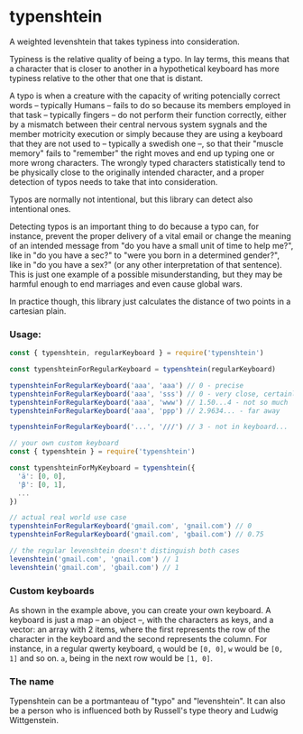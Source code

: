 # typenshtein

A weighted levenshtein that takes typiness into consideration.

Typiness is the relative quality of being a typo. In lay terms, this means that
a character that is closer to another in a hypothetical keyboard has more
typiness relative to the other that one that is distant.

A typo is when a creature with the capacity of writing potencially correct
words – typically Humans – fails to do so because its members employed in that
task – typically fingers – do not perform their function correctly, either by a
mismatch between their central nervous system sygnals and the member motricity
execution or simply because they are using a keyboard that they are not used to
– typically a swedish one –, so that their "muscle memory" fails to "remember"
the right moves and end up typing one or more wrong characters. The wrongly typed
characters statistically tend to be physically close to the originally intended
character, and a proper detection of typos needs to take that into consideration.

Typos are normally not intentional, but this library can detect also intentional
ones.

Detecting typos is an important thing to do because a typo can, for instance,
prevent the proper delivery of a vital email or change the meaning of an
intended message from "do you have a small unit of time to help me?", like in
"do you have a sec?" to "were you born in a determined gender?", like in "do
you have a sex?" (or any other interpretation of that sentence). This is just
one example of a possible misunderstanding, but they may be harmful enough to end
marriages and even cause global wars.

In practice though, this library just calculates the distance of two points in a
cartesian plain.

### Usage:

```js
const { typenshtein, regularKeyboard } = require('typenshtein')

const typenshteinForRegularKeyboard = typenshtein(regularKeyboard)

typenshteinForRegularKeyboard('aaa', 'aaa') // 0 - precise
typenshteinForRegularKeyboard('aaa', 'sss') // 0 - very close, certainly typo
typenshteinForRegularKeyboard('aaa', 'www') // 1.50...4 - not so much
typenshteinForRegularKeyboard('aaa', 'ppp') // 2.9634... - far away

typenshteinForRegularKeyboard('...', '///') // 3 - not in keyboard...

// your own custom keyboard
const { typenshtein } = require('typenshtein')

const typenshteinForMyKeyboard = typenshtein({
  'ä': [0, 0],
  'β': [0, 1],
  ...
})

// actual real world use case
typenshteinForRegularKeyboard('gmail.com', 'gnail.com') // 0
typenshteinForRegularKeyboard('gmail.com', 'gbail.com') // 0.75

// the regular levenshtein doesn't distinguish both cases
levenshtein('gmail.com', 'gnail.com') // 1
levenshtein('gmail.com', 'gbail.com') // 1
```

### Custom keyboards

As shown in the example above, you can create your own keyboard. A keyboard is
just a map – an object –, with the characters as keys, and a vector: an array
with 2 items, where the first represents the row of the character in the
keyboard and the second represents the column. For instance, in a regular qwerty
keyboard, `q` would be `[0, 0]`, `w` would be `[0, 1]` and so on. `a`, being in
the next row would be `[1, 0]`.

### The name

Typenshtein can be a portmanteau of "typo" and "levenshtein". It can also be a
person who is influenced both by Russell's type theory and Ludwig Wittgenstein.
